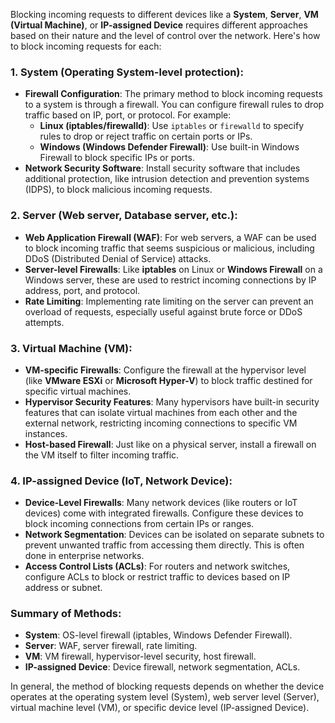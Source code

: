 Blocking incoming requests to different devices like a **System**, **Server**, **VM (Virtual Machine)**, or **IP-assigned Device** requires different approaches based on their nature and the level of control over the network. Here's how to block incoming requests for each:

### 1. **System (Operating System-level protection)**:
   - **Firewall Configuration**: The primary method to block incoming requests to a system is through a firewall. You can configure firewall rules to drop traffic based on IP, port, or protocol. For example:
     - **Linux (iptables/firewalld)**: Use `iptables` or `firewalld` to specify rules to drop or reject traffic on certain ports or IPs.
     - **Windows (Windows Defender Firewall)**: Use built-in Windows Firewall to block specific IPs or ports.
   - **Network Security Software**: Install security software that includes additional protection, like intrusion detection and prevention systems (IDPS), to block malicious incoming requests.

### 2. **Server (Web server, Database server, etc.)**:
   - **Web Application Firewall (WAF)**: For web servers, a WAF can be used to block incoming traffic that seems suspicious or malicious, including DDoS (Distributed Denial of Service) attacks.
   - **Server-level Firewalls**: Like **iptables** on Linux or **Windows Firewall** on a Windows server, these are used to restrict incoming connections by IP address, port, and protocol.
   - **Rate Limiting**: Implementing rate limiting on the server can prevent an overload of requests, especially useful against brute force or DDoS attempts.

### 3. **Virtual Machine (VM)**:
   - **VM-specific Firewalls**: Configure the firewall at the hypervisor level (like **VMware ESXi** or **Microsoft Hyper-V**) to block traffic destined for specific virtual machines.
   - **Hypervisor Security Features**: Many hypervisors have built-in security features that can isolate virtual machines from each other and the external network, restricting incoming connections to specific VM instances.
   - **Host-based Firewall**: Just like on a physical server, install a firewall on the VM itself to filter incoming traffic.

### 4. **IP-assigned Device (IoT, Network Device)**:
   - **Device-Level Firewalls**: Many network devices (like routers or IoT devices) come with integrated firewalls. Configure these devices to block incoming connections from certain IPs or ranges.
   - **Network Segmentation**: Devices can be isolated on separate subnets to prevent unwanted traffic from accessing them directly. This is often done in enterprise networks.
   - **Access Control Lists (ACLs)**: For routers and network switches, configure ACLs to block or restrict traffic to devices based on IP address or subnet.

### Summary of Methods:
- **System**: OS-level firewall (iptables, Windows Defender Firewall).
- **Server**: WAF, server firewall, rate limiting.
- **VM**: VM firewall, hypervisor-level security, host firewall.
- **IP-assigned Device**: Device firewall, network segmentation, ACLs.

In general, the method of blocking requests depends on whether the device operates at the operating system level (System), web server level (Server), virtual machine level (VM), or specific device level (IP-assigned Device).